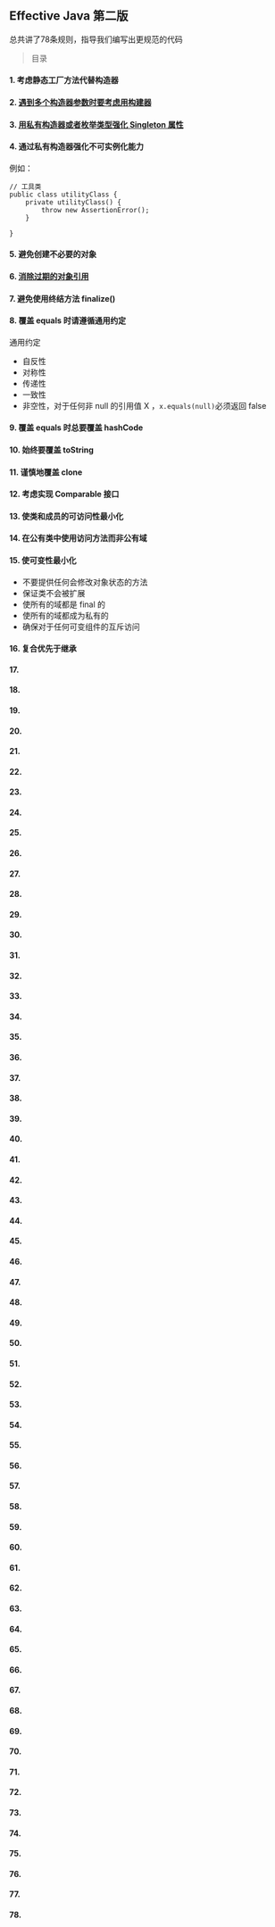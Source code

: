 ## Effective Java 第二版
总共讲了78条规则，指导我们编写出更规范的代码
> 目录
#### 1. 考虑静态工厂方法代替构造器

#### 2. [遇到多个构造器参数时要考虑用构建器](https://github.com/Tengdw/JavaNotes/blob/master/EffectiveJava/src/main/java/com/tengdw/rule/rule2.java)

#### 3. [用私有构造器或者枚举类型强化 Singleton 属性](https://github.com/Tengdw/JavaNotes/blob/master/EffectiveJava/src/main/java/com/tengdw/rule/rule3.java)

#### 4. 通过私有构造器强化不可实例化能力

例如：
```
// 工具类
public class utilityClass {
    private utilityClass() {
        throw new AssertionError();
    }
    
}
```
#### 5. 避免创建不必要的对象

#### 6. [消除过期的对象引用](https://github.com/Tengdw/JavaNotes/blob/master/EffectiveJava/src/main/java/com/tengdw/rule/rule6.java)

#### 7. 避免使用终结方法 finalize()

#### 8. 覆盖 equals 时请遵循通用约定
通用约定
- 自反性
- 对称性
- 传递性
- 一致性
- 非空性，对于任何非 null 的引用值 X ，`x.equals(null)`必须返回 false
#### 9. 覆盖 equals 时总要覆盖 hashCode

#### 10. 始终要覆盖 toString

#### 11. 谨慎地覆盖 clone

#### 12. 考虑实现 Comparable 接口

#### 13. 使类和成员的可访问性最小化

#### 14. 在公有类中使用访问方法而非公有域

#### 15. 使可变性最小化
- 不要提供任何会修改对象状态的方法
- 保证类不会被扩展
- 使所有的域都是 final 的
- 使所有的域都成为私有的
- 确保对于任何可变组件的互斥访问

#### 16. 复合优先于继承

#### 17. 

#### 18. 

#### 19. 

#### 20. 

#### 21. 

#### 22. 

#### 23. 

#### 24. 

#### 25. 

#### 26. 

#### 27. 

#### 28. 

#### 29. 

#### 30. 

#### 31. 

#### 32. 

#### 33. 

#### 34. 

#### 35. 

#### 36. 

#### 37. 

#### 38. 

#### 39. 

#### 40. 

#### 41. 

#### 42. 

#### 43. 

#### 44. 

#### 45. 

#### 46. 

#### 47. 

#### 48. 

#### 49. 

#### 50. 

#### 51. 

#### 52. 

#### 53. 

#### 54. 

#### 55. 

#### 56. 

#### 57. 

#### 58. 

#### 59. 

#### 60. 

#### 61. 

#### 62. 

#### 63. 

#### 64. 

#### 65. 

#### 66. 

#### 67. 

#### 68. 

#### 69. 

#### 70. 

#### 71. 

#### 72. 

#### 73. 

#### 74. 

#### 75. 

#### 76. 

#### 77. 

#### 78. 

